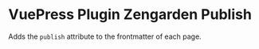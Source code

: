 # VuePress Plugin Zengarden Publish

Adds the `publish` attribute to the frontmatter of each page.

